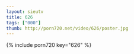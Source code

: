 ```yaml
--- 
layout: sieutv
title: 626
tags: ["000"]
thumb: http://porn720.net/video/626/poster.jpg
---
```

{% include porn720 key="626" %} 
